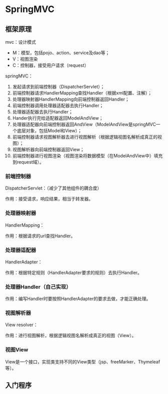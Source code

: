 # SpringMVC

## 框架原理

mvc：设计模式

- M：模型，包括pojo、action、service及dao等；
- V：视图渲染
- C：控制器，接受用户请求（request）

springMVC：

1. 发起请求到前端控制器（DispatcherServlet）；
2. 前端控制器请求HandlerMapping查找Handler（根据xml配置、注解）；
3. 处理器映射器HandlerMapping向前端控制器返回Handler；
4. 前端控制器调用处理器适配器去执行Handler；
5. 处理器适配器去执行Handler；
6. Hander执行完给适配器返回ModelAndView；
7. 处理器适配器向前端控制器返回AndView（ModelAndView是springMVC一个底层对象，包括Model和View）；
8. 前端控制器请求视图解析器去进行视图解析（根据逻辑视图名解析成真正的视图）；
9. 视图解析器向前端控制器返回View；
10. 前端控制器进行视图渲染（视图渲染将数据模型（在ModelAndView中）填充到request域）。

### 前端控制器

DispatcherServlet：（减少了其他组件的耦合度）

作用：接受请求，响应结果，相当于转发器。

### 处理器映射器

HandlerMapping：

作用：根据请求的url查找Handler。

### 处理器适配器

HandlerAdapter：

作用：根据特定规则（HandlerAdapter要求的规则）去执行Handler。

### 处理器Handler（自己实现）

作用：编写Handler时要按照HandlerAdapter的要求去做，才能正确处理。

### 视图解析器

View resolver：

作用：进行视图解析，根据逻辑视图名解析成真正的视图（View）。

### 视图View

View是一个接口，实现类支持不同的View类型（jsp、freeMarker、Thymeleaf等）。

## 入门程序

